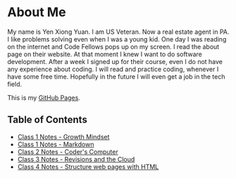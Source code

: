 # About Me

My name is Yen Xiong Yuan. I am US Veteran. Now a real estate agent in PA. I like problems solving even when I was a young kid. One day I was reading on the internet and Code Fellows pops up on my screen. I read the about page on their website. At that moment I knew I want to do software development. After a week I signed up for their course, even I do not have any experience about coding. I will read and practice coding, whenever I have some free time. Hopefully in the future I will even get a job in the tech field.  


This is my [GitHub Pages](https://github.com/yenxiongyuan).

## Table of Contents

* [Class 1 Notes - Growth Mindset](class1.md)
* [Class 1 Notes - Markdown](class1a.md)
* [Class 2 Notes - Coder's Computer](class2.md)
* [Class 3 Notes - Revisions and the Cloud](class3.md)
* [Class 4 Notes - Structure web pages with HTML](class4.md)


